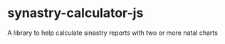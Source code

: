 # synastry-calculator-js

A library to help calculate sinastry reports with two or more natal charts
